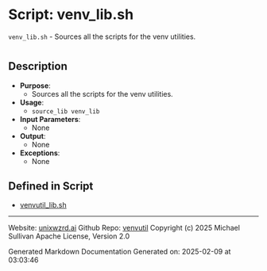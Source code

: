 # Script: venv_lib.sh
 `venv_lib.sh` - Sources all the scripts for the venv utilities.
#
## Description
- **Purpose**:
  - Sources all the scripts for the venv utilities.
- **Usage**:
  - `source_lib venv_lib`
- **Input Parameters**:
  - None
- **Output**:
  - None
- **Exceptions**:
  - None



## Defined in Script

* [venvutil_lib.sh](../venvutil_lib_sh.md)
---

Website: [unixwzrd.ai](https://unixwzrd.ai)
Github Repo: [venvutil](https://github.com/unixwzrd/venvutil)
Copyright (c) 2025 Michael Sullivan
Apache License, Version 2.0

Generated Markdown Documentation
Generated on: 2025-02-09 at 03:03:46
